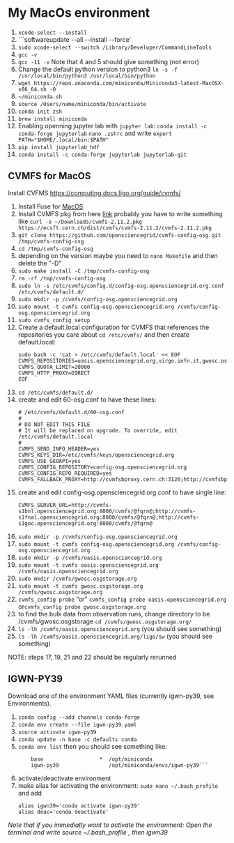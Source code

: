 # My MacOs environment
1. ```xcode-select --install```
2. ```softwareupdate --all --install --force`
3. ```sudo xcode-select --switch /Library/Developer/CommandLineTools```
4. ``` gcc -v ```
5. ```gcc -11 -v```
Note that 4 and 5 should give something (not error)
6. Change the default python version to python3 ```ln -s -f /usr/local/bin/python3 /usr/local/bin/python```
7. ```wget https://repo.anaconda.com/miniconda/Miniconda3-latest-MacOSX-x86_64.sh -O ```
8. ```~/miniconda.sh```
9. ```source /Users/name/miniconda/bin/activate```
10. ```conda init zsh```
11. ```brew install miniconda```
12. Enabling openning jupyter lab with ```jupyter lab```:
    ```conda install -c conda-forge jupyterlab```
    ```nano .zshrc``` and write ```export PATH="$HOME/.local/bin:$PATH"```
13. ```pip install jupyterlab_hdf```
14. ```conda install -c conda-forge jupyterlab jupyterlab-git```

## CVMFS for MacOS
Install CVFMS https://computing.docs.ligo.org/guide/cvmfs/
1. Install Fuse for [MacOS](https://osxfuse.github.io/)
2. Install CVMFS pkg from here [link](https://cernvm.cern.ch/fs/)
    probably you have to write something like ```curl -o ~/Downloads/cvmfs-2.11.2.pkg https://ecsft.cern.ch/dist/cvmfs/cvmfs-2.11.2/cvmfs-2.11.2.pkg```
3. ```git clone https://github.com/opensciencegrid/cvmfs-config-osg.git /tmp/cvmfs-config-osg```
4. ```cd /tmp/cvmfs-config-osg```
5. depending on the version maybe you need to ```nano Makefile``` and then delete the "-D"
6. ```sudo make install -C /tmp/cvmfs-config-osg```
7. ```rm -rf /tmp/cvmfs-config-osg```
8. ```sudo ln -s /etc/cvmfs/config.d/config-osg.opensciencegrid.org.conf /etc/cvmfs/default.d/```
9. ```sudo mkdir -p /cvmfs/config-osg.opensciencegrid.org```
10. ```sudo mount -t cvmfs config-osg.opensciencegrid.org /cvmfs/config-osg.opensciencegrid.org```
11. ```sudo cvmfs_config setup```
12. Create a default.local configuration for CVMFS that references the repositories you care about
    ```cd /etc/cvmfs/``` and then create default.local: 
    ```
    sudo bash -c 'cat > /etc/cvmfs/default.local' << EOF
    CVMFS_REPOSITORIES=oasis.opensciencegrid.org,virgo.infn.it,gwosc.osgstorage.org
    CVMFS_QUOTA_LIMIT=20000
    CVMFS_HTTP_PROXY=DIRECT
    EOF
    ``` 
13. ```cd /etc/cvmfs/default.d/```
14. create and edit 60-osg.conf to have these lines:
    ```
    # /etc/cvmfs/default.d/60-osg.conf
    #
    # DO NOT EDIT THIS FILE
    # It will be replaced on upgrade. To override, edit /etc/cvmfs/default.local
    #
    CVMFS_SEND_INFO_HEADER=yes
    CVMFS_KEYS_DIR=/etc/cvmfs/keys/opensciencegrid.org
    CVMFS_USE_GEOAPI=yes
    CVMFS_CONFIG_REPOSITORY=config-osg.opensciencegrid.org
    CVMFS_CONFIG_REPO_REQUIRED=yes
    CVMFS_FALLBACK_PROXY=http://cvmfsbproxy.cern.ch:3126;http://cvmfsbproxy.fnal.gov:3126
    ```
15. create and edit config-osg.opensciencegrid.org.conf to have single line:
    ```
    CVMFS_SERVER_URL=http://cvmfs-s1bnl.opensciencegrid.org:8000/cvmfs/@fqrn@;http://cvmfs-s1fnal.opensciencegrid.org:8000/cvmfs/@fqrn@;http://cvmfs-s1goc.opensciencegrid.org:8000/cvmfs/@fqrn@
    ```
16. ```sudo mkdir -p /cvmfs/config-osg.opensciencegrid.org```
17. ```sudo mount -t cvmfs config-osg.opensciencegrid.org /cvmfs/config-osg.opensciencegrid.org```
18. ```sudo mkdir -p /cvmfs/oasis.opensciencegrid.org```
19. ```sudo mount -t cvmfs oasis.opensciencegrid.org /cvmfs/oasis.opensciencegrid.org```
20. ```sudo mkdir /cvmfs/gwosc.osgstorage.org```
21. ```sudo mount -t cvmfs gwosc.osgstorage.org /cvmfs/gwosc.osgstorage.org```
22. ```cvmfs_config probe``` “or” ```cvmfs_config probe oasis.opensciencegrid.org``` or```cvmfs_config probe gwosc.osgstorage.org```
23. to find the bulk data from observation runs, change directory to be /cvmfs/gwosc.osgstorage
    ```cd /cvmfs/gwosc.osgstorage.org/```
24. ```ls -lh /cvmfs/oasis.opensciencegrid.org``` (you should see something)
25. ```ls -lh /cvmfs/oasis.opensciencegrid.org/ligo/sw``` (you should see something)

NOTE: steps 17, 19, 21 and 22 should be regularly rerunned

## IGWN-PY39
Download one of the environment YAML files (currently igwn-py39, see Environments).
1. ```conda config --add channels conda-forge```
2. ```conda env create --file igwn-py39.yaml```
3. ```source activate igwn-py39```
4. ```conda update -n base -c defaults conda```
5. ```conda env list```
    then you should see something like:
    ```# conda environments:
        base                  *  /opt/miniconda
        igwn-py39                /opt/miniconda/envs/igwn-py39```
6. activate/deactivate environment
7. make alias for activating the environment:
```sudo nano ~/.bash_profile``` and add
    ```
    alias igwn39='conda activate igwn-py39'
    alias deac='conda deactivate'
    ```
*Note that if you immediatly want to activate the environment: Open the terminal and write source ~/.bash_profile , then igwn39*









